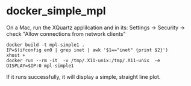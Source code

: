 # docker_simple_mpl

On a Mac, run the XQuartz applilcation and in its: Settings -> Security -> check "Allow connections from network clients"

```
docker build -t mpl-simple1 .  
IP=$(ifconfig en0 | grep inet | awk '$1=="inet" {print $2}')
xhost +
docker run --rm -it  -v /tmp/.X11-unix:/tmp/.X11-unix  -e DISPLAY=$IP:0 mpl-simple1
```

If it runs successfully, it will display a simple, straight line plot.
